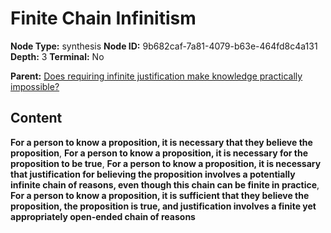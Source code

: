 # Finite Chain Infinitism

**Node Type:** synthesis
**Node ID:** 9b682caf-7a81-4079-b63e-464fd8c4a131
**Depth:** 3
**Terminal:** No

**Parent:** [Does requiring infinite justification make knowledge practically impossible?](does-requiring-infinite-justification-make-knowledge-practically-impossible.md)

## Content

**For a person to know a proposition, it is necessary that they believe the proposition**, **For a person to know a proposition, it is necessary for the proposition to be true**, **For a person to know a proposition, it is necessary that justification for believing the proposition involves a potentially infinite chain of reasons, even though this chain can be finite in practice**, **For a person to know a proposition, it is sufficient that they believe the proposition, the proposition is true, and justification involves a finite yet appropriately open-ended chain of reasons**
